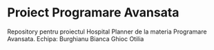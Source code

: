 # Proiect Programare Avansata
Repository pentru proiectul Hospital Planner de la materia Programare Avansata.
Echipa: Burghianu Bianca
Ghioc Otilia
